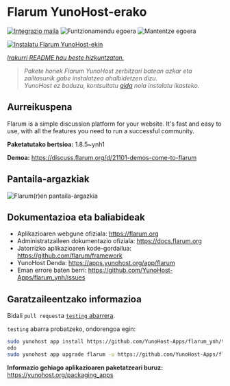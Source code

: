 <!--
Ohart ongi: README hau automatikoki sortu da <https://github.com/YunoHost/apps/tree/master/tools/readme_generator>ri esker
EZ editatu eskuz.
-->

# Flarum YunoHost-erako

[![Integrazio maila](https://dash.yunohost.org/integration/flarum.svg)](https://dash.yunohost.org/appci/app/flarum) ![Funtzionamendu egoera](https://ci-apps.yunohost.org/ci/badges/flarum.status.svg) ![Mantentze egoera](https://ci-apps.yunohost.org/ci/badges/flarum.maintain.svg)

[![Instalatu Flarum YunoHost-ekin](https://install-app.yunohost.org/install-with-yunohost.svg)](https://install-app.yunohost.org/?app=flarum)

*[Irakurri README hau beste hizkuntzatan.](./ALL_README.md)*

> *Pakete honek Flarum YunoHost zerbitzari batean azkar eta zailtasunik gabe instalatzea ahalbidetzen dizu.*  
> *YunoHost ez baduzu, kontsultatu [gida](https://yunohost.org/install) nola instalatu ikasteko.*

## Aurreikuspena

Flarum is a simple discussion platform for your website. It's fast and easy to use, with all the features you need to run a successful community.

**Paketatutako bertsioa:** 1.8.5~ynh1

**Demoa:** <https://discuss.flarum.org/d/21101-demos-come-to-flarum>

## Pantaila-argazkiak

![Flarum(r)en pantaila-argazkia](./doc/screenshots/beta16.jpg)

## Dokumentazioa eta baliabideak

- Aplikazioaren webgune ofiziala: <https://flarum.org>
- Administratzaileen dokumentazio ofiziala: <https://docs.flarum.org>
- Jatorrizko aplikazioaren kode-gordailua: <https://github.com/flarum/framework>
- YunoHost Denda: <https://apps.yunohost.org/app/flarum>
- Eman errore baten berri: <https://github.com/YunoHost-Apps/flarum_ynh/issues>

## Garatzaileentzako informazioa

Bidali `pull request`a [`testing` abarrera](https://github.com/YunoHost-Apps/flarum_ynh/tree/testing).

`testing` abarra probatzeko, ondorengoa egin:

```bash
sudo yunohost app install https://github.com/YunoHost-Apps/flarum_ynh/tree/testing --debug
edo
sudo yunohost app upgrade flarum -u https://github.com/YunoHost-Apps/flarum_ynh/tree/testing --debug
```

**Informazio gehiago aplikazioaren paketatzeari buruz:** <https://yunohost.org/packaging_apps>
